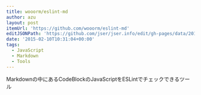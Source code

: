 ```yaml
---
title: wooorm/eslint-md
author: azu
layout: post
itemUrl: 'https://github.com/wooorm/eslint-md'
editJSONPath: 'https://github.com/jser/jser.info/edit/gh-pages/data/2015/02/index.json'
date: '2015-02-10T10:31:04+00:00'
tags:
  - JavaScript
  - Markdown
  - Tools
---
```

Markdownの中にあるCodeBlockのJavaScriptをESLintでチェックできるツール
